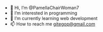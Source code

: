 - 👋 Hi, I’m @PamellaChairWoman7
- 👀 I’m interested in programming
- 🌱 I’m currently learning web development
- 📫 How to reach me gitegop@gmail.com

<!---
PamellaChairWoman7/PamellaChairWoman7 is a ✨ special ✨ repository because its `README.md` (this file) appears on your GitHub profile.
You can click the Preview link to take a look at your changes.
--->
